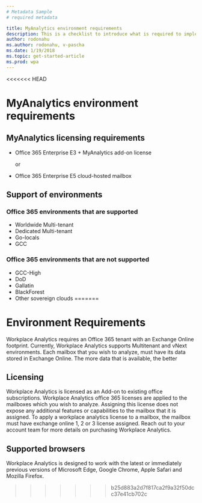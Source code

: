```yaml
---
# Metadata Sample
# required metadata

title: MyAnalytics environment requirements
description: This is a checklist to introduce what is required to implement MyAnalytics for your organization
author: rodonahu
ms.author: rodonahu, v-pascha
ms.date: 1/19/2018
ms.topic: get-started-article
ms.prod: wpa
---
```

<<<<<<< HEAD

# MyAnalytics environment requirements

## MyAnalytics licensing requirements

* Office 365 Enterprise E3 + MyAnalytics add-on license
    
    or

* Office 365 Enterprise E5 cloud-hosted mailbox


## Support of environments 
 
### Office 365 environments that are supported
* Worldwide Multi-tenant
* Dedicated Multi-tenant
* Go-locals
* GCC
 
### Office 365 environments that are not supported
* GCC-High
* DoD
* Gallatin
* BlackForest
* Other sovereign clouds
=======
# Environment Requirements
Workplace Analytics requires an Office 365 tenant with an Exchange Online footprint.  Currently, Workplace Analytics supports Multitenant and vNext environments.
Each mailbox that you wish to analyze, must have its data stored in Exchange Online. The more data that is available, the better
## Licensing
Workplace Analytics is licensed as an Add-on to existing office subscriptions. Workplace Analytics office 365 licenses are applied to the mailboxes which you wish to analyze. Assigning this license does not expose any additional features or capabilities to the mailbox that it is assigned. To apply a workplace analytics license to a mailbox, the mailbox must have exchange online 1, 2 or 3 license assigned. Reach out to your account team for more details on purchasing Workplace Analytics.
## Supported browsers
Workplace Analytics is designed to work with the latest or immediately previous versions of Microsoft Edge, Google Chrome, Apple Safari and Mozilla Firefox.
>>>>>>> b25d883a2d7f817ca2f9a32f50dcc37e41cb702c
